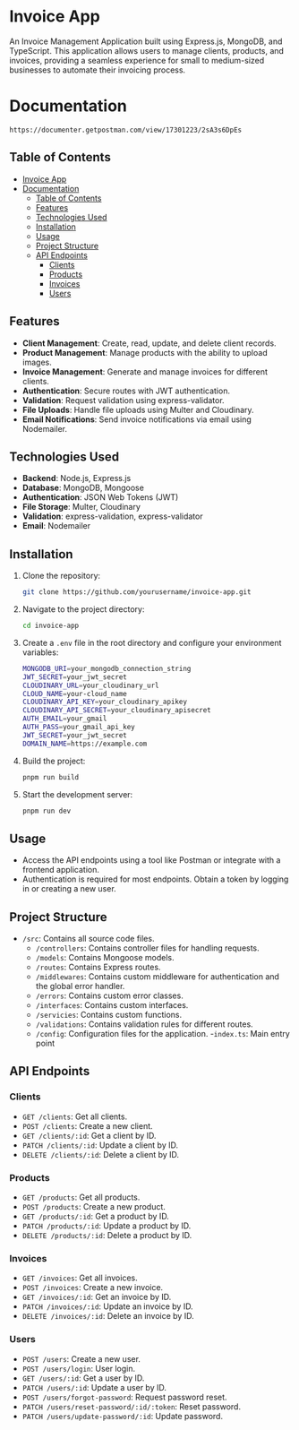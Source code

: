 # Invoice App

An Invoice Management Application built using Express.js, MongoDB, and TypeScript. This application allows users to manage clients, products, and invoices, providing a seamless experience for small to medium-sized businesses to automate their invoicing process.

# Documentation
```
https://documenter.getpostman.com/view/17301223/2sA3s6DpEs
```

## Table of Contents

- [Invoice App](#invoice-app)
- [Documentation](#documentation)
  - [Table of Contents](#table-of-contents)
  - [Features](#features)
  - [Technologies Used](#technologies-used)
  - [Installation](#installation)
  - [Usage](#usage)
  - [Project Structure](#project-structure)
  - [API Endpoints](#api-endpoints)
    - [Clients](#clients)
    - [Products](#products)
    - [Invoices](#invoices)
    - [Users](#users)

## Features

- **Client Management**: Create, read, update, and delete client records.
- **Product Management**: Manage products with the ability to upload images.
- **Invoice Management**: Generate and manage invoices for different clients.
- **Authentication**: Secure routes with JWT authentication.
- **Validation**: Request validation using express-validator.
- **File Uploads**: Handle file uploads using Multer and Cloudinary.
- **Email Notifications**: Send invoice notifications via email using Nodemailer.

## Technologies Used

- **Backend**: Node.js, Express.js
- **Database**: MongoDB, Mongoose
- **Authentication**: JSON Web Tokens (JWT)
- **File Storage**: Multer, Cloudinary
- **Validation**: express-validation, express-validator
- **Email**: Nodemailer

## Installation

1. Clone the repository:
   ```bash
   git clone https://github.com/yourusername/invoice-app.git
   ```
2. Navigate to the project directory:
   ```bash
   cd invoice-app
   ```
3. Create a `.env` file in the root directory and configure your environment variables:

    ```bash
    MONGODB_URI=your_mongodb_connection_string
    JWT_SECRET=your_jwt_secret
    CLOUDINARY_URL=your_cloudinary_url
    CLOUD_NAME=your-cloud_name
    CLOUDINARY_API_KEY=your_cloudinary_apikey
    CLOUDINARY_API_SECRET=your_cloudinary_apisecret
    AUTH_EMAIL=your_gmail
    AUTH_PASS=your_gmail_api_key
    JWT_SECRET=your_jwt_secret
    DOMAIN_NAME=https://example.com

    ```
4. Build the project:

    ```bash
    pnpm run build
    ```


2. Start the development server:

    ```bash
    pnpm run dev
    ```

## Usage

- Access the API endpoints using a tool like Postman or integrate with a frontend application.
- Authentication is required for most endpoints. Obtain a token by logging in or creating a new user.

## Project Structure

- `/src`: Contains all source code files.
  - `/controllers`: Contains controller files for handling requests.
  - `/models`: Contains Mongoose models.
  - `/routes`: Contains Express routes.
  - `/middlewares`: Contains custom middleware for authentication and the global error handler.
  - `/errors`: Contains custom error classes.
  - `/interfaces`: Contains custom interfaces.
  - `/servicies`: Contains custom functions.
  - `/validations`: Contains validation rules for different routes.
  - `/config`: Configuration files for the application.
-`index.ts`:  Main entry point

## API Endpoints

### Clients

- `GET /clients`: Get all clients.
- `POST /clients`: Create a new client.
- `GET /clients/:id`: Get a client by ID.
- `PATCH /clients/:id`: Update a client by ID.
- `DELETE /clients/:id`: Delete a client by ID.

### Products

- `GET /products`: Get all products.
- `POST /products`: Create a new product.
- `GET /products/:id`: Get a product by ID.
- `PATCH /products/:id`: Update a product by ID.
- `DELETE /products/:id`: Delete a product by ID.

### Invoices

- `GET /invoices`: Get all invoices.
- `POST /invoices`: Create a new invoice.
- `GET /invoices/:id`: Get an invoice by ID.
- `PATCH /invoices/:id`: Update an invoice by ID.
- `DELETE /invoices/:id`: Delete an invoice by ID.

### Users

- `POST /users`: Create a new user.
- `POST /users/login`: User login.
- `GET /users/:id`: Get a user by ID.
- `PATCH /users/:id`: Update a user by ID.
- `POST /users/forgot-password`: Request password reset.
- `PATCH /users/reset-password/:id/:token`: Reset password.
- `PATCH /users/update-password/:id`: Update password.




